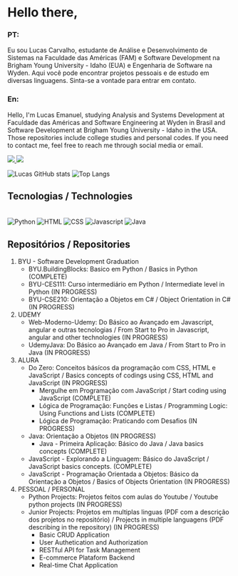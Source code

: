 # Hello there,

### PT:
Eu sou Lucas Carvalho, estudante de Análise e Desenvolvimento de Sistemas na Faculdade das Américas (FAM) e Software Development na Brigham Young University - Idaho (EUA) e Engenharia de Software na Wyden. Aqui você pode encontrar projetos pessoais e de estudo em diversas linguagens. Sinta-se a vontade para entrar em contato.

### En:
Hello, I'm Lucas Emanuel, studying Analysis and Systems Development at Faculdade das Américas and Software Engineering at Wyden in Brasil and Software Development at Brigham Young University - Idaho in the USA. Those repositories include college studies and personal codes. If you need to contact me, feel free to reach me through social media or email.

<a href="mailto:lucas.emanuel.carvalho@outlook.com">
  <img src="https://img.shields.io/badge/Microsoft_Outlook-0078D4?style=for-the-badge&logo=microsoft-outlook&logoColor=white" />
</a>
<a href="https://www.linkedin.com/in/lucas-emanuel-oliveira-de-carvalho/" />
  <img src="https://img.shields.io/badge/LinkedIn-0077B5?style=for-the-badge&logo=linkedin&logoColor=white"/>
</a>

![Lucas GitHub stats](https://github-readme-stats.vercel.app/api?username=lucasemanuel92&show_icons=true&theme=tokyonight) 
![Top Langs](https://github-readme-stats.vercel.app/api/top-langs/?username=lucasemanuel92)

## Tecnologias / Technologies  

<div style="display: inline_block"><br>
<img align="center" alt="Python" src=https://img.shields.io/badge/Python-14354C?style=for-the-badge&logo=python&logoColor=white>
<img align="center" alt="HTML" src=https://img.shields.io/badge/HTML-239120?style=for-the-badge&logo=html5&logoColor=white>
<img align="center" alt="CSS" src=https://img.shields.io/badge/CSS-239120?&style=for-the-badge&logo=css3&logoColor=white>
<img align="center" alt="Javascript" src=https://img.shields.io/badge/JavaScript-F7DF1E?style=for-the-badge&logo=javascript&logoColor=black>
<img align="center" alt="Java" src=https://img.shields.io/badge/Java-ED8B00?style=for-the-badge&logo=openjdk&logoColor=white>
</div>

## Repositórios / Repositories
1. BYU - Software Development Graduation
   - BYU.BuildingBlocks: Basico em Python / Basics in Python (COMPLETE)
   - BYU-CES111: Curso intermediário em Python / Intermediate level in Python (IN PROGRESS)
   - BYU-CSE210: Orientação a Objetos em C# / Object Orientation in C# (IN PROGRESS)
2. UDEMY
   - Web-Moderno-Udemy: Do Básico ao Avançado em Javascript, angular e outras tecnologias / From Start to Pro in Javascript, angular and other technologies (IN PROGRESS)
   - UdemyJava: Do Básico ao Avançado em Java / From Start to Pro in Java (IN PROGRESS)
3. ALURA
   - Do Zero: Conceitos básícos da programação com CSS, HTML e JavaScript / Basics concepts of codings using CSS, HTML and JavaScript (IN PROGRESS)
     - Mergulhe em Programação com JavaScript / Start coding using JavaScript (COMPLETE)
     - Lógica de Programação: Funções e Listas / Programming Logic: Using Functions and Lists (COMPLETE)
     - Lógica de Programação: Praticando com Desafios (IN PROGRESS)
   - Java: Orientação a Objetos (IN PROGRESS)
       - Java - Primeira Aplicação: Básico do Java / Java basics concepts (COMPLETE)
   - JavaScript - Explorando a Linguagem: Básico do JavaScript / JavaScript basics concepts. (COMPLETE)
   - JavaScript - Programação Orientada a Objetos: Básico da Orientação a Objetos / Basics of Objects Orientation (IN PROGRESS)
  5. PESSOAL / PERSONAL
     - Python Projects: Projetos feitos com aulas do Youtube / Youtube python projects (IN PROGRESS)
     - Junior Projects: Projetos em multiplas linguas (PDF com a descrição dos projetos no repositório) / Projects in multiple languagens (PDF describing in the repository) (IN PROGRESS)
       - Basic CRUD Application
       - User Authetication and Authorization
       - RESTful API for Task Management
       - E-commerce Plataform Backend
       - Real-time Chat Application
